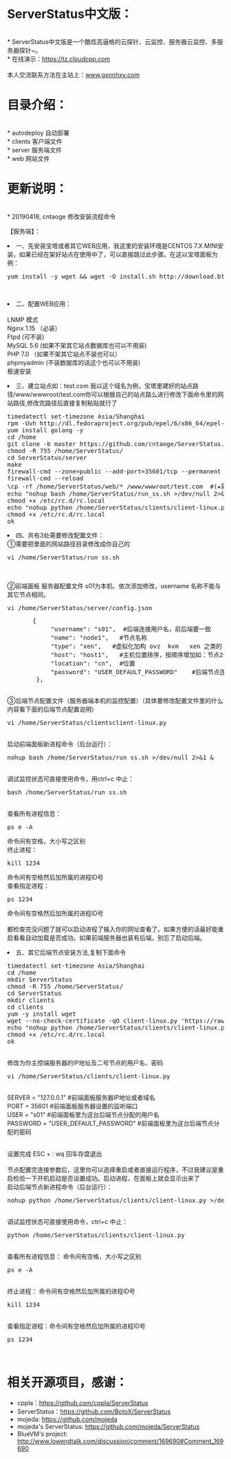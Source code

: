 # ServerStatus中文版：   

<br>* ServerStatus中文版是一个酷炫高逼格的云探针、云监控、服务器云监控、多服务器探针~。
<br>* 在线演示：https://tz.cloudcpp.com    
<br>本人交流联系方法在主站上：www.gxnnhxy.com
# 目录介绍：
<br>* autodeploy    自动部署
<br>* clients       客户端文件
<br>* server        服务端文件
<br>* web           网站文件  
# 更新说明：
<br>* 20190418, cntaoge 修改安装流程命令                        

【服务端】：
<li>一、先安装宝塔或者其它WEB应用，我这里的安装环境是CENTOS 7.X MINI安装，如果已经在架好站点在使用中了，可以直接跳过此步骤。在这以宝塔面板为例：</li>
<p>
<pre>yum install -y wget && wget -O install.sh http://download.bt.cn/install/install_6.0.sh && bash install.sh</pre></br>
<p>
<li>二、配置WEB应用：</li>
<br>LNMP 模式
<br>Nginx 1.15 （必装）
<br>Ftpd (可不装)
<br>MySQL 5.6 (如果不架其它站点数据库也可以不用装)
<br>PHP 7.0 （如果不架其它站点不装也可以）
<br>phpmyadmin (不装数据库的话这个也可以不用装)
<br>极速安装
<p>
<li>三、建立站点如：test.com  我以这个域名为例，宝塔里建好的站点路径/www/wwwroot/test.com你可以根据自己的站点路么进行修改下面命令里的网站路径,修改完路径后直接复制粘贴就行了</li>
<p>
<pre>timedatectl set-timezone Asia/Shanghai
rpm -Uvh http://dl.fedoraproject.org/pub/epel/6/x86_64/epel-release-6-8.noarch.rpm
yum install golang -y
cd /home
git clone -b master https://github.com/cntaoge/ServerStatus.git
chmod -R 755 /home/ServerStatus/
cd ServerStatus/server
make
firewall-cmd --zone=public --add-port=35601/tcp --permanent 
firewall-cmd --reload
\cp -rf /home/ServerStatus/web/* /www/wwwroot/test.com  #(★需要把里面的网站路径目录修改成你自己的)
echo "nohup bash /home/ServerStatus/run_ss.sh >/dev/null 2>&1 &" >>/etc/rc.d/rc.local
chmod +x /etc/rc.d/rc.local
echo "nohup python /home/ServerStatus/clients/client-linux.py >/dev/null 2>&1 &" >>/etc/rc.d/rc.local
chmod +x /etc/rc.d/rc.local
ok</pre>
<p>
<li>四、共有3处需要修改配置文件：
<br>①需要把里面的网站路径目录修改成你自己的
<br>
<pre>vi /home/ServerStatus/run_ss.sh </pre>  
<br>
<br>②前端面板 服务器配置文件 s01为本机、依次添加修改，username 名称不能与其它节点相同。
<p> 
<pre>vi /home/ServerStatus/server/config.json</pre>
<p>
<pre>		{
			"username": "s01",  #后端连接用户名，前后端要一致
			"name": "node1",   #节点名称
			"type": "xen",   #虚拟化加构 ovz  kvm   xen 之类的
			"host": "host1",   #主机位置排序，按顺序增加如：节点2修改为 host2;节点3修改为 host3
			"location": "cn",  #位置
			"password": "USER_DEFAULT_PASSWORD"    #后端节点连接密码，前端后端密码要一致
		},</pre>
<p>
<br>③后端节点配置文件（服务器端本机的监控配置）（具体要修改配置文件里的什么内容看下面的后端节点配置说明）
<pre>vi /home/ServerStatus/clientsclient-linux.py</pre>
<p>
<br> 启动前端面板新进程命令（后台运行）：          
<pre>nohup bash /home/ServerStatus/run_ss.sh >/dev/null 2>&1 &</pre>
<br> 调试监控状态可直接使用命令，用ctrl+c 中止：   
<pre>bash /home/ServerStatus/run_ss.sh</pre>
<br> 查看所有进程信息：
<pre>ps e -A</pre>    命令间有空格，大小写之区别
<br> 终止进程：
<pre>kill 1234</pre>   命令间有空格然后加所属的进程ID号
<br> 查看指定进程：
<pre>ps 1234</pre>   命令间有空格然后加所属的进程ID号
<br>
<br> 都检查完没问题了就可以启动进程了输入你的网址查看了。如果方便的话最好能重启看看自动加载是否成功。如果前端服务器也装有后端，别忘了启动后端。
<p>
<li>五、其它后端节点安装方法,复制下面命令</li>
<p>
<pre>timedatectl set-timezone Asia/Shanghai
cd /home
mkdir ServerStatus
chmod -R 755 /home/ServerStatus/
cd ServerStatus
mkdir clients
cd clients
yum -y install wget
wget --no-check-certificate -qO client-linux.py 'https://raw.githubusercontent.com/cppla/ServerStatus/master/clients/client-linux.py' && nohup python client-linux.py SERVER={$SERVER} USER={$USER} PASSWORD={$PASSWORD} >/dev/null 2>&1 &
echo "nohup python /home/ServerStatus/clients/client-linux.py >/dev/null 2>&1 &" >>/etc/rc.d/rc.local
chmod +x /etc/rc.d/rc.local
ok</pre>
<p>
<br>修改为你主控端服务器的IP地址及二号节点的用户名、密码
<br>
<pre>vi /home/ServerStatus/clients/client-linux.py</pre>
<p>
<br>SERVER = "127.0.0.1"    #前端面板服务器IP地址或者域名
<br>PORT = 35601      #前端面板服务器设置的监听端口
<br>USER = "s01"    #前端面板里为这台后端节点分配的用户名
<br>PASSWORD = "USER_DEFAULT_PASSWORD"    #前端面板里为这台后端节点分配的密码
<p>
<br>设置完成 ESC + :  wq 回车存盘退出
<br> 
<br> 节点配置完连接参数后，这里你可以选择重启或者直接运行程序，不过我建议是重启检验一下开机启动是否设置成功。启动进程，在面板上就会显示出来了
<br> 启动后端节点新进程命令（后台运行）： 
<pre>nohup python /home/ServerStatus/clients/client-linux.py >/dev/null 2>&1 &</pre>
<br> 调试监控状态可直接使用命令，ctrl+c 中止：
<pre>python /home/ServerStatus/clients/client-linux.py</pre>
<br> 查看所有进程信息：    命令间有空格，大小写之区别
<pre>ps e -A</pre>
<br> 终止进程：  命令间有空格然后加所属的进程ID号
<pre>kill 1234</pre> 
<br> 查看指定进程：命令间有空格然后加所属的进程ID号
<pre>ps 1234</pre>   
<br>

# 相关开源项目，感谢： 
* cppla：https://github.com/cppla/ServerStatus
* ServerStatus：https://github.com/BotoX/ServerStatus
* mojeda: https://github.com/mojeda 
* mojeda's ServerStatus: https://github.com/mojeda/ServerStatus
* BlueVM's project: http://www.lowendtalk.com/discussion/comment/169690#Comment_169690
